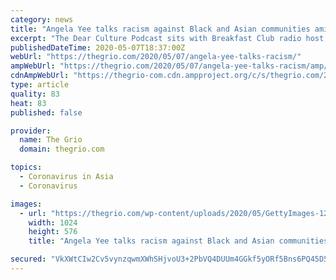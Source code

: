 ```yaml
---
category: news
title: "Angela Yee talks racism against Black and Asian communities amid coronavirus pandemic"
excerpt: "The Dear Culture Podcast sits with Breakfast Club radio host, Angela Yee, to discuss race, bias, and how one crisis created two Americas."
publishedDateTime: 2020-05-07T18:37:00Z
webUrl: "https://thegrio.com/2020/05/07/angela-yee-talks-racism/"
ampWebUrl: "https://thegrio.com/2020/05/07/angela-yee-talks-racism/amp/"
cdnAmpWebUrl: "https://thegrio-com.cdn.ampproject.org/c/s/thegrio.com/2020/05/07/angela-yee-talks-racism/amp/"
type: article
quality: 83
heat: 83
published: false

provider:
  name: The Grio
  domain: thegrio.com

topics:
  - Coronavirus in Asia
  - Coronavirus

images:
  - url: "https://thegrio.com/wp-content/uploads/2020/05/GettyImages-1208756539-scaled-e1588875458227-1024x576.jpg"
    width: 1024
    height: 576
    title: "Angela Yee talks racism against Black and Asian communities amid coronavirus pandemic"

secured: "VkXWtCIw2Cv5vynzqwmXWhSHjvoU3+2PbVQ4DUUm4GGkf5yORf5Bns6PQ45D5gHDY/O/FJi+XEOXkBdfhWccE8MEcIHC6+bWbNR4P6yZlEUf1WnY6okxMEEJVNU1qePrl28WEUvfPYgt0JmRTYYEvKpxivGUKzPZSoq9G7RArHJpGrr0Xl9Z4R/K+06kLgiNyLmU9StxRuxhxhb8f5VeX9TKemrBfz6iTpK6OapUpD7nbBH4YZCX+ieQJsBoSvNTMK6fnLGY83GClRm5OnqFFx5PZb3ZDwdSpBoPvk3WeS8nkBc/QnQyGEuUu05J+iADDBPO/ZLpXcg6601pTsnsVsa+wGSJRloaiIsBLNHaMlz0urnsAJA1Sn1G3uj3YERd7Ivg5qlfzUPGpA61lC09aj9JD0sSXvt8zRI/W50sd0GTYsiks1k8tPnU5CBjp2KwbMjhZGHFtJ1vH3AtAPCB1p/B8ekDa3DhCv/mcfAFhys=;NVkSX1ORjoKJMkiGgsyXhQ=="
---
```


